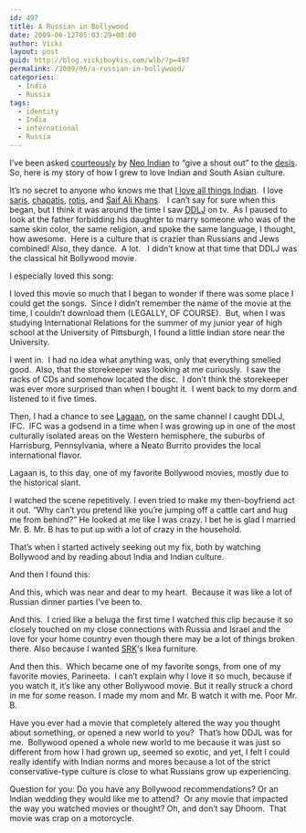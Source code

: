 ```yaml
---
id: 497
title: A Russian in Bollywood
date: 2009-06-12T05:03:29+00:00
author: Vicki
layout: post
guid: http://blog.vickiboykis.com/wlb/?p=497
permalink: /2009/06/a-russian-in-bollywood/
categories:
  - India
  - Russia
tags:
  - identity
  - India
  - international
  - Russia
---
```

I&#8217;ve been asked [courteously](http://twitter.com/neo_indian/status/2119728630) by [Neo Indian](http://neoindian.org/) to &#8220;give a shout out&#8221; to the [desis](http://en.wikipedia.org/wiki/Desi). So, here is my story of how I grew to love Indian and South Asian culture.

It&#8217;s no secret to anyone who knows me that [I love all things Indian](http://blog.vickiboykis.com/wlb/?p=287).  I love [saris](http://en.wikipedia.org/wiki/Sari), [chapatis](http://en.wikipedia.org/wiki/Chapati), [rotis](http://en.wikipedia.org/wiki/Roti), and [Saif Ali Khans](http://en.wikipedia.org/wiki/Saif_Ali_Khan).   I can&#8217;t say for sure when this began, but I think it was around the time I saw [DDLJ](http://en.wikipedia.org/wiki/Dilwale_Dulhaniya_Le_Jayenge) on tv.  As I paused to look at the father forbidding his daughter to marry someone who was of the same skin color, the same religion, and spoke the same language, I thought, how awesome.  Here is a culture that is crazier than Russians and Jews combined! Also, they dance.  A lot.   I didn&#8217;t know at that time that DDLJ was the classical hit Bollywood movie.

I especially loved this song:
  


I loved this movie so much that I began to wonder if there was some place I could get the songs.  Since I didn&#8217;t remember the name of the movie at the time, I couldn&#8217;t download them (LEGALLY, OF COURSE).  But, when I was studying International Relations for the summer of my junior year of high school at the University of Pittsburgh, I found a little Indian store near the University.

I went in.  I had no idea what anything was, only that everything smelled good.  Also, that the storekeeper was looking at me curiously.  I saw the racks of CDs and somehow located the disc.  I don&#8217;t think the storekeeper was ever more surprised than when I bought it.  I went back to my dorm and listened to it five times.

Then, I had a chance to see [Lagaan](http://en.wikipedia.org/wiki/Lagaan), on the same channel I caught DDLJ, IFC.  IFC was a godsend in a time when I was growing up in one of the most culturally isolated areas on the Western hemisphere, the suburbs of Harrisburg, Pennsylvania, where a Neato Burrito provides the local international flavor.

Lagaan is, to this day, one of my favorite Bollywood movies, mostly due to the historical slant.
  


I watched the scene repetitively. I even tried to make my then-boyfriend act it out. &#8220;Why can&#8217;t you pretend like you&#8217;re jumping off a cattle cart and hug me from behind?&#8221; He looked at me like I was crazy. I bet he is glad I married Mr. B. Mr. B has to put up with a lot of crazy in the household.

That&#8217;s when I started actively seeking out my fix, both by watching Bollywood and by reading about India and Indian culture.

And then I found this:



And this, which was near and dear to my heart.  Because it was like a lot of Russian dinner parties I&#8217;ve been to.



And this.  I cried like a beluga the first time I watched this clip because it so closely touched on my close connections with Russia and Israel and the love for your home country even though there may be a lot of things broken there. Also because I wanted [SRK](http://en.wikipedia.org/wiki/Shahrukh_Khan)&#8216;s Ikea furniture.



And then this.  Which became one of my favorite songs, from one of my favorite movies, Parineeta.  I can&#8217;t explain why I love it so much, because if you watch it, it&#8217;s like any other Bollywood movie. But it really struck a chord in me for some reason. I made my mom and Mr. B watch it with me. Poor Mr. B.



Have you ever had a movie that completely altered the way you thought about something, or opened a new world to you?  That&#8217;s how DDJL was for me.  Bollywood opened a whole new world to me because it was just so different from how I had grown up, seemed so exotic, and yet, I felt I could really identify with Indian norms and mores because a lot of the strict conservative-type culture is close to what Russians grow up experiencing.

Question for you: Do you have any Bollywood recommendations? Or an Indian wedding they would like me to attend?  Or any movie that impacted the way you watched movies or thought? Oh, and don&#8217;t say Dhoom.  That movie was crap on a motorcycle.